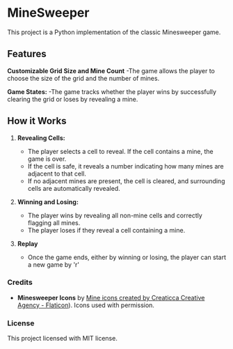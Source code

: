 # MineSweeper

This project is a Python implementation of the classic Minesweeper game.

## Features

**Customizable Grid Size and Mine Count**
-The game allows the player to choose the size of the grid and the number of mines.

**Game States:**
-The game tracks whether the player wins by successfully clearing the grid or loses by revealing a mine.

## How it Works

1. **Revealing Cells:**
   - The player selects a cell to reveal. If the cell contains a mine, the game is over.
   - If the cell is safe, it reveals a number indicating how many mines are adjacent to that cell.
   - If no adjacent mines are present, the cell is cleared, and surrounding cells are automatically revealed.
  
2. **Winning and Losing:**
   - The player wins by revealing all non-mine cells and correctly flagging all mines.
   - The player loses if they reveal a cell containing a mine.

3. **Replay**
   - Once the game ends, either by winning or losing, the player can start a new game by 'r'

### Credits

- **Minesweeper Icons** by <a href="https://www.flaticon.com/free-icons/mine" title="mine icons"> Mine icons created by Creaticca Creative Agency - Flaticon</a>). Icons used with permission.

### License

This project licensed with MIT license.